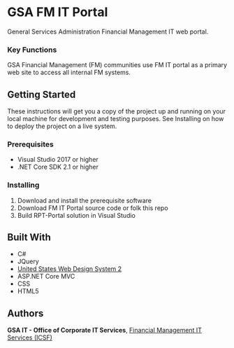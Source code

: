 # GSA FM IT Portal
General Services Administration Financial Management IT web portal. 

### Key Functions 
GSA Financial Management (FM) communities use FM IT portal as a primary web site to access all internal FM systems.

## Getting Started
These instructions will get you a copy of the project up and running on your local machine for development and testing purposes. See Installing on how to deploy the project on a live system.

### Prerequisites
- Visual Studio 2017 or higher
- .NET Core SDK 2.1 or higher

### Installing
1. Download and install the prerequisite software
2. Download FM IT Portal source code or folk this repo
3. Build RPT-Portal solution in Visual Studio

## Built With
- C#
- JQuery
- [United States Web Design System 2](https://designsystem.digital.gov)
- ASP.NET Core MVC
- CSS
- HTML5

## Authors

**GSA IT - Office of Corporate IT Services**, [Financial Management IT Services (ICSF)](https://github.com/orgs/GSA/teams/corporate-it-services/members)
